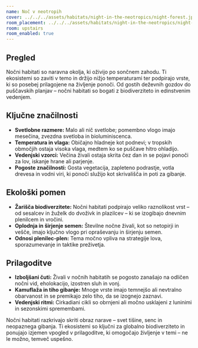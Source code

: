 ```yaml
---
name: Noč v neotropih
cover: ../../../assets/habitats/night-in-the-neotropics/night-forest.jpg
room_placement: ../../../assets/habitats/night-in-the-neotropics/night-forest.jpg
room: upstairs
room_enabled: true
---
```

## Pregled
Nočni habitati so naravna okolja, ki oživijo po sončnem zahodu. Ti ekosistemi so zaviti v temo in držijo nižjo temperaturami ter podpirajo vrste, ki so posebej prilagojene na življenje ponoči. Od gostih deževnih gozdov do puščavskih planjav – nočni habitati so bogati z biodiverziteto in edinstvenim vedenjem.

## Ključne značilnosti
- **Svetlobne razmere:** Malo ali nič svetlobe; pomembno vlogo imajo mesečina, zvezdna svetloba in bioluminiscenca.
- **Temperatura in vlaga:** Običajno hladneje kot podnevi; v tropskih območjih ostaja visoka vlaga, medtem ko se puščave hitro ohladijo.
- **Vedenjski vzorci:** Večina živali ostaja skrita čez dan in se pojavi ponoči za lov, iskanje hrane ali parjenje.
- **Pogoste značilnosti:** Gosta vegetacija, zapleteno podrastje, votla drevesa in vodni viri, ki ponoči služijo kot skrivališča in poti za gibanje.

## Ekološki pomen
- **Žarišča biodiverzitete:** Nočni habitati podpirajo veliko raznolikost vrst – od sesalcev in žuželk do dvoživk in plazilcev – ki se izogibajo dnevnim plenilcem in vročini.
- **Oplodnja in širjenje semen:** Številne nočne živali, kot so netopirji in vešče, imajo ključno vlogo pri opraševanju in širjenju semen.
- **Odnosi plenilec-plen:** Tema močno vpliva na strategije lova, sporazumevanje in taktike preživetja.

## Prilagoditve
- **Izboljšani čuti:** Živali v nočnih habitatih se pogosto zanašajo na odličen nočni vid, eholokacijo, izostren sluh in vonj.
- **Kamuflaža in tiho gibanje:** Mnoge vrste imajo temnejšo ali nevtralno obarvanost in se premikajo zelo tiho, da se izognejo zaznavi.
- **Vedenjski ritmi:** Cirkadiani cikli so obrnjeni ali močno usklajeni z luninimi in sezonskimi spremembami.

Nočni habitati razkrivajo skriti obraz narave – svet tišine, senc in neopaznega gibanja. Ti ekosistemi so ključni za globalno biodiverziteto in ponujajo izjemen vpogled v prilagoditve, ki omogočajo življenje v temi – ne le možno, temveč uspešno.
